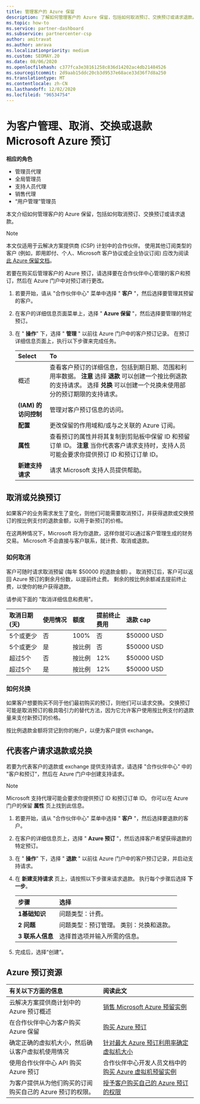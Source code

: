 ```yaml
---
title: 管理客户的 Azure 保留
description: 了解如何管理客户的 Azure 保留，包括如何取消预订、交换预订或请求退款。
ms.topic: how-to
ms.service: partner-dashboard
ms.subservice: partnercenter-csp
author: amitravat
ms.author: amrava
ms.localizationpriority: medium
ms.custom: SEOMAY.20
ms.date: 08/06/2020
ms.openlocfilehash: c377fca3e38161258c836d14202ac4db21484526
ms.sourcegitcommit: 2d9aab15ddc20cb3d9537e68ace33d36f7d8a250
ms.translationtype: MT
ms.contentlocale: zh-CN
ms.lasthandoff: 12/02/2020
ms.locfileid: "96534754"
---
```

# <a name="manage-cancel-exchange-or-refund-microsoft-azure-reservations-for-customers"></a>为客户管理、取消、交换或退款 Microsoft Azure 预订

**相应的角色**

- 管理员代理
- 全局管理员
- 支持人员代理
- 销售代理
- “用户管理”管理员

本文介绍如何管理客户的 Azure 保留，包括如何取消预订、交换预订或请求退款。

> [!NOTE]
> 本文仅适用于云解决方案提供商 (CSP) 计划中的合作伙伴。 使用其他订阅类型的客户 (例如，即用即付、个人、Microsoft 客户协议或企业协议订阅) 应改为阅读 [此 Azure 保留文档](/azure/cost-management-billing/reservations)。

若要在购买后管理客户的 Azure 预订，请选择要在合作伙伴中心管理的客户和预订，然后在 Azure 门户中对预订进行更改。

1. 若要开始，请从 "合作伙伴中心" 菜单中选择 " **客户** "，然后选择要管理其预留的客户。 

2. 在客户的详细信息页面菜单上，选择 " **Azure 保留** "，然后选择要管理的特定预订。  

3. 在 " **操作**" 下，选择 " **管理** " 以前往 Azure 门户中的客户预订记录。 在预订详细信息页面上，执行以下步骤来完成任务。  

    | **Select**   | **To**    |
    |:-----------------------------|:-----------------|
    | 概述   | 查看客户预订的详细信息，包括到期日期、范围和利用率数据。 **注意** 选择 **退款** 可以创建一个按比例退款的支持请求。 选择 **兑换** 可以创建一个兑换未使用部分的预订期限的支持请求。  
    | **(IAM) 的访问控制**   | 管理对客户预订信息的访问。|
    | **配置**   | 更改保留的作用域和/或与之关联的 Azure 订阅。    |
    | **属性**   | 查看预订的属性并将其复制到剪贴板中保留 ID 和预留订单 ID。 **注意** 当你代表客户请求支持时，支持人员可能会要求你提供预订 ID 和预订订单 ID。    |
    | **新建支持请求**    | 请求 Microsoft 支持人员提供帮助。   |
 
## <a name="cancel-or-exchange-a-reservation"></a>取消或兑换预订

如果客户的业务需求发生了变化，则他们可能需要取消预订，并获得退款或交换预订的按比例支付的退款金额，以用于新预订的价格。

在这两种情况下，Microsoft 将为你退款，这样你就可以通过客户管理生成的财务交易。 Microsoft 不会直接与客户联系，就计费、取消或退款。

### <a name="how-cancellations-work"></a>如何取消

客户可随时请求取消预留 (每年 $50000 的退款金额) 。 取消预订后，客户可以返回 Azure 预订的剩余月份数，以提前终止费。 剩余的按比例余额减去提前终止费，以使你的帐户获得退款。 

请参阅下面的 "取消详细信息和费用"。


|**取消日期**<br>  (天)    |**使用情况**    |**额度**  |**提前终止**<br> 费用    |**退款 cap** | 
|:----------------------------------|:------------|:-----------|:--------------------------------|:--------------|
|5个或更少                         | 否          | 100%       | 否                              | $50000 USD   |
|5个或更少                         | 是         | 按比例  | 否                              | $50000 USD   |
|超过5个                        | 否          | 按比例  | 12%                             | $50000 USD   |
|超过5个                        | 是         | 按比例  | 12%                             | $50000 USD   |

### <a name="how-exchanges-work"></a>如何兑换 

如果客户想要购买不同于他们最初购买的预订，则他们可以请求交换。 交换预订可能是取消预订的极具吸引力的替代方法，因为它允许客户使用按比例支付的退款量来支付新预订的价格。 

按比例退款金额将贷记到你的帐户，以便为客户提供 exchange。

## <a name="request-a-refund-or-exchange-on-behalf-of-a-customer"></a>代表客户请求退款或兑换

若要为代表客户的退款或 exchange 提供支持请求，请选择 "合作伙伴中心" 中的 "客户和预订"，然后在 Azure 门户中创建支持请求。 

>[!NOTE]
>Microsoft 支持代理可能会要求你提供预订 ID 和预订订单 ID。 你可以在 Azure 门户的保留 **属性** 页上找到此信息。

1. 若要开始，请从 "合作伙伴中心" 菜单中选择 " **客户** "，然后选择要退款的客户。 

2. 在客户的详细信息页上，选择 " **Azure 预订** "，然后选择客户希望获得退款的特定预订。  

3. 在 " **操作**" 下，选择 " **退款** " 以前往 Azure 门户中的客户预订记录，并启动支持请求。  

4. 在 **新建支持请求** 页上，请按照以下步骤来请求退款。 执行每个步骤后选择 **下一步**。 

   |**步骤**                    |**选择**    |
   |:---------------------------|:-----------------|
   |**1基础知识**                |问题类型：计费。  |
   |**2 问题**               |问题类型：预订管理。 类别：兑换和退款。 |
   |**3 联系人信息**   |选择首选项并输入所需的信息。 

5. 完成后，选择“创建”。

## <a name="azure-reservations-resources"></a>Azure 预订资源

|**有关以下方面的信息**   |**阅读此文**    |
|:-----------------------------|:-----------------|
|云解决方案提供商计划中的 Azure 预订概述  | [销售 Microsoft Azure 预留实例](azure-reservations.md) |
|在合作伙伴中心为客户购买 Azure 保留   | [购买 Azure 预订](azure-reservations-buying.md) |
|确定正确的虚拟机大小，然后确认客户虚拟机使用情况   | [针对最大 Azure 预订利用率确定虚拟机大小](azure-usage.md)   |
|使用合作伙伴中心 API 购买 Azure 预订 | 合作伙伴中心开发人员文档中的[购买 Azure 虚拟机预留实例](/partner-center/develop/purchase-azure-reservations)   |
|为客户提供从为他们购买的订阅购买自己的 Azure 预订的权限。 | [授予客户购买自己的 Azure 预订的权限](give-customers-permission.md)   |